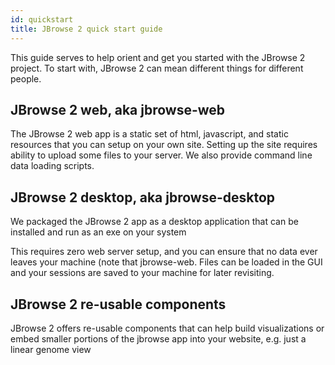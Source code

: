 ```yaml
---
id: quickstart
title: JBrowse 2 quick start guide
---
```


This guide serves to help orient and get you started with the JBrowse 2 project.
To start with, JBrowse 2 can mean different things for different people.

## JBrowse 2 web, aka jbrowse-web

The JBrowse 2 web app is a static set of html, javascript, and static resources
that you can setup on your own site. Setting up the site requires ability to
upload some files to your server. We also provide command line data loading scripts.

## JBrowse 2 desktop, aka jbrowse-desktop

We packaged the JBrowse 2 app as a desktop application that can be installed and
run as an exe on your system

This requires zero web server setup, and you can ensure that no data ever leaves
your machine (note that jbrowse-web. Files can be loaded in the GUI and your
sessions are saved to your machine for later revisiting.

## JBrowse 2 re-usable components

JBrowse 2 offers re-usable components that can help build visualizations or embed
smaller portions of the jbrowse app into your website, e.g. just a linear genome
view
